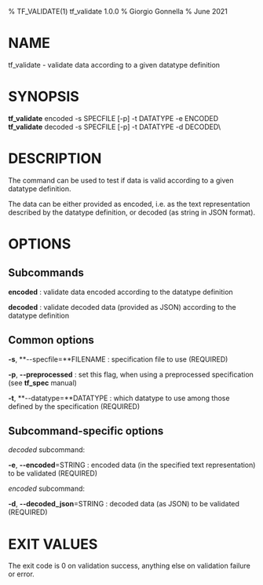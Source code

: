 % TF\_VALIDATE(1) tf\_validate 1.0.0
% Giorgio Gonnella
% June 2021

# NAME

tf\_validate - validate data according to a given datatype definition

# SYNOPSIS

**tf\_validate** encoded -s SPECFILE [-p] -t DATATYPE -e ENCODED\
**tf\_validate** decoded -s SPECFILE [-p] -t DATATYPE -d DECODED\

# DESCRIPTION

The command can be used to test if data is valid according to a given
datatype definition.

The data can be either provided as encoded, i.e. as the text representation
described by the datatype definition, or decoded (as string in JSON format).

# OPTIONS

## Subcommands

**encoded**
: validate data encoded according to the datatype definition

**decoded**
: validate decoded data (provided as JSON) according to the datatype definition

## Common options
**-s**, **--specfile=**FILENAME
: specification file to use (REQUIRED)

**-p**, **--preprocessed**
: set this flag, when using a preprocessed specification
  (see **tf_spec** manual)

**-t**, **--datatype=**DATATYPE
: which datatype to use among those defined by the specification (REQUIRED)

## Subcommand-specific options

*decoded* subcommand:

**-e**, **--encoded**=STRING
: encoded data (in the specified text representation) to be validated
(REQUIRED)

*encoded* subcommand:

**-d**, **--decoded\_json**=STRING
: decoded data (as JSON) to be validated (REQUIRED)

# EXIT VALUES
The exit code is 0 on validation success, anything else on validation
failure or error.
